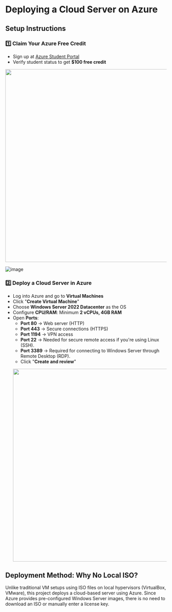 #  Deploying a Cloud Server on Azure  

##  Setup Instructions

### 1️⃣ **Claim Your Azure Free Credit**
- Sign up at [Azure Student Portal](https://azure.microsoft.com/en-us/free/students/)
- Verify student status to get **$100 free credit**  
 <p align="center">
    <img src="https://github.com/ANGIERUEDAO/Cloud-Server-Project/blob/main/images/example.png" width="600">
</p>

![image](https://github.com/user-attachments/assets/3b1f61e9-5a22-4cc5-a889-3d6ede6817aa)

### 2️⃣ **Deploy a Cloud Server in Azure**
- Log into Azure and go to **Virtual Machines**
- Click "**Create Virtual Machine**"
- Choose **Windows Server 2022 Datacenter** as the OS
- Configure **CPU/RAM**: Minimum **2 vCPUs, 4GB RAM** 
- Open **Ports**:
  - **Port 80** → Web server (HTTP)
  - **Port 443** → Secure connections (HTTPS)
  - **Port 1194** → VPN access
  - **Port 22** → Needed for secure remote access if you're using Linux  (SSH).
  - **Port 3389** → Required for connecting to Windows Server through Remote Desktop  (RDP).
  - Click "**Create and review**"
  <p align="center">
    <img src="https://github.com/ANGIERUEDAO/Cloud-Server-Project/issues/2#issue-3132050446" width="600">
</p>

## Deployment Method: Why No Local ISO?  
Unlike traditional VM setups using ISO files on local hypervisors (VirtualBox, VMware), this project deploys a cloud-based server using Azure. 
Since Azure provides pre-configured Windows Server images, there is no need to download an ISO or manually enter a license key.


